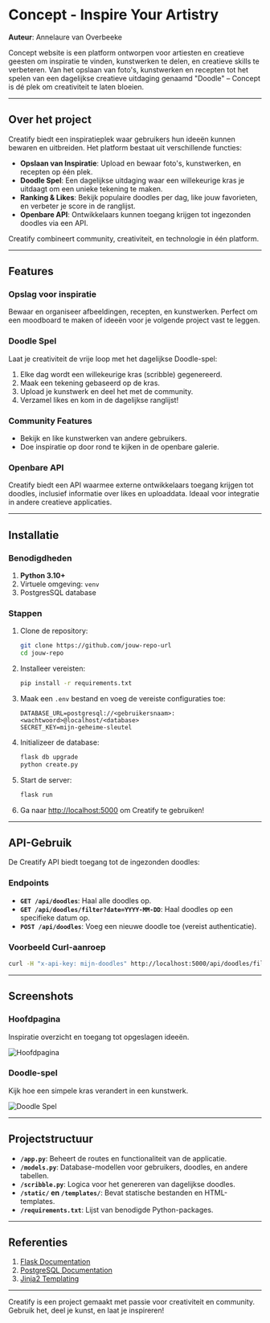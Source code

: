 # Concept - Inspire Your Artistry

**Auteur**: Annelaure van Overbeeke

Concept website is een platform ontworpen voor artiesten en creatieve geesten om inspiratie te vinden, kunstwerken te delen, en creatieve skills te verbeteren. Van het opslaan van foto's, kunstwerken en recepten tot het spelen van een dagelijkse creatieve uitdaging genaamd "Doodle" – Concept is dé plek om creativiteit te laten bloeien.

---

## **Over het project**

Creatify biedt een inspiratieplek waar gebruikers hun ideeën kunnen bewaren en uitbreiden. Het platform bestaat uit verschillende functies:

- **Opslaan van Inspiratie**: Upload en bewaar foto's, kunstwerken, en recepten op één plek.
- **Doodle Spel**: Een dagelijkse uitdaging waar een willekeurige kras je uitdaagt om een unieke tekening te maken. 
- **Ranking & Likes**: Bekijk populaire doodles per dag, like jouw favorieten, en verbeter je score in de ranglijst.
- **Openbare API**: Ontwikkelaars kunnen toegang krijgen tot ingezonden doodles via een API.

Creatify combineert community, creativiteit, en technologie in één platform.

---

## **Features**

### **Opslag voor inspiratie**
Bewaar en organiseer afbeeldingen, recepten, en kunstwerken. Perfect om een moodboard te maken of ideeën voor je volgende project vast te leggen.

### **Doodle Spel**
Laat je creativiteit de vrije loop met het dagelijkse Doodle-spel:
1. Elke dag wordt een willekeurige kras (scribble) gegenereerd.
2. Maak een tekening gebaseerd op de kras.
3. Upload je kunstwerk en deel het met de community.
4. Verzamel likes en kom in de dagelijkse ranglijst!

### **Community Features**
- Bekijk en like kunstwerken van andere gebruikers.
- Doe inspiratie op door rond te kijken in de openbare galerie.

### **Openbare API**
Creatify biedt een API waarmee externe ontwikkelaars toegang krijgen tot doodles, inclusief informatie over likes en uploaddata. Ideaal voor integratie in andere creatieve applicaties.

---

## **Installatie**

### **Benodigdheden**
1. **Python 3.10+**
2. Virtuele omgeving: `venv`
3. PostgresSQL database

### **Stappen**
1. Clone de repository:
   ```bash
   git clone https://github.com/jouw-repo-url
   cd jouw-repo
   ```

2. Installeer vereisten:
   ```bash
   pip install -r requirements.txt
   ```

3. Maak een `.env` bestand en voeg de vereiste configuraties toe:
   ```
   DATABASE_URL=postgresql://<gebruikersnaam>:<wachtwoord>@localhost/<database>
   SECRET_KEY=mijn-geheime-sleutel
   ```

4. Initializeer de database:
   ```bash
   flask db upgrade
   python create.py
   ```

5. Start de server:
   ```bash
   flask run
   ```

6. Ga naar [http://localhost:5000](http://localhost:5000) om Creatify te gebruiken!

---

## **API-Gebruik**

De Creatify API biedt toegang tot de ingezonden doodles:

### **Endpoints**
- **`GET /api/doodles`**: Haal alle doodles op.
- **`GET /api/doodles/filter?date=YYYY-MM-DD`**: Haal doodles op een specifieke datum op.
- **`POST /api/doodles`**: Voeg een nieuwe doodle toe (vereist authenticatie).

### **Voorbeeld Curl-aanroep**
```bash
curl -H "x-api-key: mijn-doodles" http://localhost:5000/api/doodles/filter?date=2024-12-16
```

---

## **Screenshots**

### **Hoofdpagina**
Inspiratie overzicht en toegang tot opgeslagen ideeën.

![Hoofdpagina](data/images/homepage.png)

### **Doodle-spel**
Kijk hoe een simpele kras verandert in een kunstwerk.

![Doodle Spel](data/images/doodle-game.png)

---

## **Projectstructuur**

- **`/app.py`**: Beheert de routes en functionaliteit van de applicatie.
- **`/models.py`**: Database-modellen voor gebruikers, doodles, en andere tabellen.
- **`/scribble.py`**: Logica voor het genereren van dagelijkse doodles.
- **`/static/` en `/templates/`**: Bevat statische bestanden en HTML-templates.
- **`/requirements.txt`**: Lijst van benodigde Python-packages.

---

## **Referenties**

1. [Flask Documentation](https://flask.palletsprojects.com/)
2. [PostgreSQL Documentation](https://www.postgresql.org/docs/)
3. [Jinja2 Templating](https://jinja.palletsprojects.com/)

---

Creatify is een project gemaakt met passie voor creativiteit en community. Gebruik het, deel je kunst, en laat je inspireren!
